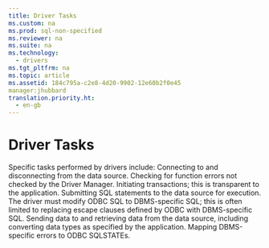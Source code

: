 ```yaml
---
title: Driver Tasks
ms.custom: na
ms.prod: sql-non-specified
ms.reviewer: na
ms.suite: na
ms.technology: 
  - drivers
ms.tgt_pltfrm: na
ms.topic: article
ms.assetid: 184c795a-c2e8-4d20-9902-12e60b2f0e45
manager:jhubbard
translation.priority.ht: 
  - en-gb
---
```

# Driver Tasks
<?xml version="1.0" encoding="utf-8"?>
<developerConceptualDocument xmlns="http://ddue.schemas.microsoft.com/authoring/2003/5" xmlns:xlink="http://www.w3.org/1999/xlink" xmlns:xsi="http://www.w3.org/2001/XMLSchema-instance" xsi:schemaLocation="http://ddue.schemas.microsoft.com/authoring/2003/5 http://dduestorage.blob.core.windows.net/ddueschema/developer.xsd">
  <introduction>
    <para>Specific tasks performed by drivers include:  </para>
    <list class="bullet">
      <listItem>
        <para>Connecting to and disconnecting from the data source.</para>
      </listItem>
      <listItem>
        <para>Checking for function errors not checked by the Driver Manager.</para>
      </listItem>
      <listItem>
        <para>Initiating transactions; this is transparent to the application.</para>
      </listItem>
      <listItem>
        <para>Submitting SQL statements to the data source for execution. The driver must modify ODBC SQL to DBMS-specific SQL; this is often limited to replacing escape clauses defined by ODBC with DBMS-specific SQL.</para>
      </listItem>
      <listItem>
        <para>Sending data to and retrieving data from the data source, including converting data types as specified by the application.</para>
      </listItem>
      <listItem>
        <para>Mapping DBMS-specific errors to ODBC SQLSTATEs.</para>
      </listItem>
    </list>
  </introduction>
  <relatedTopics />
</developerConceptualDocument>